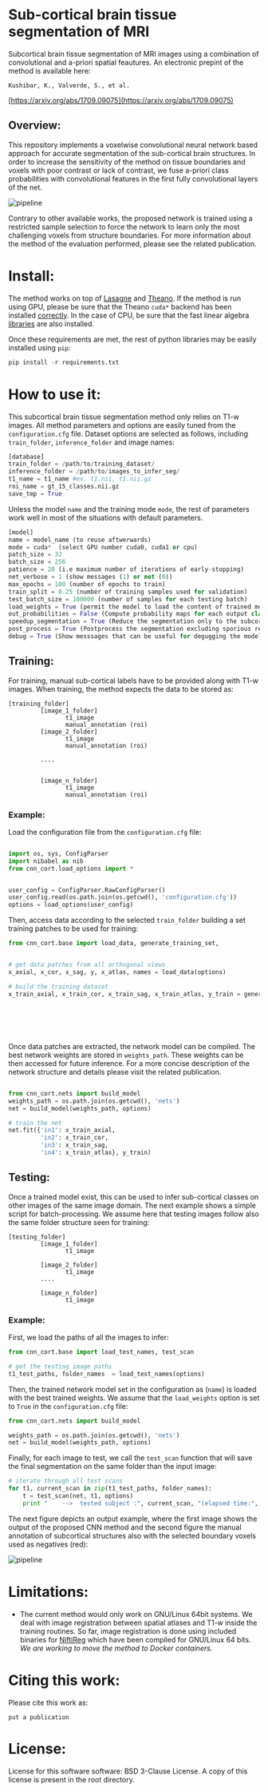 # Sub-cortical brain tissue segmentation of MRI

Subcortical brain tissue segmentation of MRI images using a combination of convolutional and a-priori spatial feautures. An electronic prepint of the method is available here:

```
Kushibar, K., Valverde, S., et al.
```
[https://arxiv.org/abs/1709.09075](https://arxiv.org/abs/1709.09075)

## Overview: 

This repository implements a voxelwise convolutional neural network based approach for accurate segmentation of the sub-cortical brain structures. In order to increase the sensitivity of the method on tissue boundaries and voxels with poor contrast or lack of contrast, we fuse a-priori class probabilities with convolutional features in the first fully convolutional layers of the net.

![pipeline](/imgs/pipeline.png)	


Contrary to other available works, the proposed network is trained using a restricted sample selection to force the network to learn only the most challenging voxels from structure boundaries. For more information about the method of the evaluation performed, please see the related publication. 


# Install:

The method works on top of [Lasagne](http://lasagne.readthedocs.io/en/latest/index.html) and [Theano](http://deeplearning.net/software/theano/). If the method is run using GPU, please be sure that the Theano ```cuda*``` backend has been installed [correctly](https://github.com/Theano/Theano/wiki/Converting-to-the-new-gpu-back-end%28gpuarray%29). In the case of CPU, be sure that the fast linear algebra [libraries](http://lasagne.readthedocs.io/en/latest/user/installation.html#numpy-scipy-blas) are also installed. 

Once these requirements are met, the rest of python libraries may be easily installed using ```pip```: 

```python
pip install -r requirements.txt 
```


# How to use it: 

This subcortical brain tissue segmentation method only relies on T1-w images. All method parameters and options are easily tuned from the `configuration.cfg` file. Dataset options are selected as follows, including `train_folder`, `inference_folder` and image names:  

```python
[database]
train_folder = /path/to/training_dataset/ 
inference_folder = /path/to/images_to_infer_seg/
t1_name = t1_name #ex. t1.nii, t1.nii.gz
roi_name = gt_15_classes.nii.gz
save_tmp = True
```

Unless the model `name` and the training mode `mode`, the rest of parameters work well in most of the situations with default parameters.  

```python
[model]
name = model_name (to reuse aftwerwards)
mode = cuda*  (select GPU number cuda0, cuda1 or cpu) 
patch_size = 32 
batch_size = 256 
patience = 20 (i.e maximum number of iterations of early-stopping)
net_verbose = 1 (show messages (1) or not (0))
max_epochs = 100 (number of epochs to train)
train_split = 0.25 (number of training samples used for validation)
test_batch_size = 100000 (number of samples for each testing batch)
load_weights = True (permit the model to load the content of trained model)
out_probabilities = False (Compute probability maps for each output class)
speedup_segmentation = True (Reduce the segmentation only to the subcortical space)
post_process = True (Postprocess the segmentation excluding sporious regions)
debug = True (Show messsages that can be useful for degugging the model)
```

## Training: 

For training,  manual sub-cortical labels have to be provided along with T1-w images. When training, the method expects the data to be stored as:

```
[training_folder]
	     [image_1_folder]
			    t1_image
				manual_annotation (roi)
	     [image_2_folder]
			    t1_image
				manual_annotation (roi)
	     
		 ....
		 
		 
	     [image_n_folder]
			    t1_image
				manual_annotation (roi)

```
### Example: 

Load the configuration file from the `configuration.cfg` file:

```python

import os, sys, ConfigParser
import nibabel as nib
from cnn_cort.load_options import *


user_config = ConfigParser.RawConfigParser()
user_config.read(os.path.join(os.getcwd(), 'configuration.cfg'))
options = load_options(user_config)

```
Then, access data according to the selected `train_folder` building a set training patches to be used for training: 

```python
from cnn_cort.base import load_data, generate_training_set,


# get data patches from all orthogonal views 
x_axial, x_cor, x_sag, y, x_atlas, names = load_data(options)

# build the training dataset
x_train_axial, x_train_cor, x_train_sag, x_train_atlas, y_train = generate_training_set(x_axial,
                                                                                        x_cor,
                                                                                        x_sag,
                                                                                        x_atlas,
                                                                                        y,
                                                                                        options)
```

Once data patches are extracted, the network model can be compiled. The best network weights are stored in `weights_path`. These weights can be then accessed for future inference. For a more concise description of the network structure and details please visit the related publication.

```python

from cnn_cort.nets import build_model
weights_path = os.path.join(os.getcwd(), 'nets')
net = build_model(weights_path, options)

# train the net
net.fit({'in1': x_train_axial,
         'in2': x_train_cor,
         'in3': x_train_sag,
         'in4': x_train_atlas}, y_train)

```

## Testing:

Once a trained model exist, this can be used to infer sub-cortical classes on other images of the same image domain. The next example shows a simple script for batch-processing. We assume here that testing images follow also the same folder structure seen for training: 

```
[testing_folder]
	     [image_1_folder]
			    t1_image

	     [image_2_folder]
			    t1_image	     
		 ....
		 
	     [image_n_folder]
			    t1_image
```


### Example: 

First, we load the paths of all the images to infer: 

```python 
from cnn_cort.base import load_test_names, test_scan 

# get the testing image paths
t1_test_paths, folder_names  = load_test_names(options)
```

Then, the trained network model set in the configuration as (`name`) is loaded with the best trained weights. We assume that the `load_weights` option is set to `True` in the `configuration.cfg` file:

```python
from cnn_cort.nets import build_model

weights_path = os.path.join(os.getcwd(), 'nets')
net = build_model(weights_path, options)
```

Finally, for each image to test, we call the `test_scan` function that will save the final segmentation on the same folder than the input image: 


```python
# iterate through all test scans
for t1, current_scan in zip(t1_test_paths, folder_names):
    t = test_scan(net, t1, options)
    print "    -->  tested subject :", current_scan, "(elapsed time:", t, "min.)"
```

The next figure depicts an output example, where the first image shows the output of the proposed CNN method and the second figure the manual annotation of subcortical structures also with the selected boundary voxels used as negatives (red): 

![pipeline](/imgs/example.png)	


# Limitations:

+ The current method would only work on GNU/Linux 64bit systems. We deal with image registration between spatial atlases and T1-w inside the training routines. So far, image registration is done using included binaries for [NiftiReg](http://niftyreg.sourceforge.net/) which have been compiled for GNU/Linux 64 bits. _We are working to move the method to Docker containers._


# Citing this work:

Please cite this work as:

```
put a publication 
```

 
# License:

License for this software software: BSD 3-Clause License. A copy of this license is present in the root directory.
